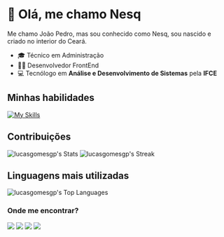# 👋 Olá, me chamo Nesq
 
Me chamo João Pedro, mas sou conhecido como Nesq, sou nascido e criado no interior do Ceará.
- 🎓 Técnico em Administração
- 👨‍💻 Desenvolvedor FrontEnd
- 💻 Tecnólogo em **Análise e Desenvolvimento de Sistemas** pela **IFCE**

## Minhas habilidades
[![My Skills](https://skillicons.dev/icons?i=html,css,js,typescript,sass,react,nextjs,vite,tailwind,redux,firebase,gcp,remix,aws,postgres,supabase,git,github,vercel,linux,figma,jest,cypress,vitest)](https://skillicons.dev)

## Contribuições
![lucasgomesgp's Stats](https://github-readme-stats.vercel.app/api?username=lucasgomesgp&theme=tokyonight&show_icons=true&hide_border=true&count_private=true)
![lucasgomesgp's Streak](https://github-readme-streak-stats.herokuapp.com/?user=lucasgomesgp&theme=tokyonight&hide_border=true)

## Linguagens mais utilizadas
![lucasgomesgp's Top Languages](https://github-readme-stats.vercel.app/api/top-langs/?username=lucasgomesgp&theme=tokyonight&show_icons=true&hide_border=true&layout=compact)

### Onde me encontrar?
<a href="https://www.linkedin.com/in/lucas-gomes-aab356173/" target="_blank"><img src="https://img.shields.io/badge/LinkedIn-0077B5?style=for-the-badge&logo=linkedin&logoColor=white" target="_blank"></a> 
<a href="https://mailto:lucasgpdev@gmail.com" target="_blank"><img src="https://img.shields.io/badge/Gmail-D14836?style=for-the-badge&logo=gmail&logoColor=white" target="_blank"></a> 
<a href="https://lucasgomes.vercel.app/" target="_blank"><img src="https://img.shields.io/badge/website-000000?style=for-the-badge&logo=About.me&logoColor=white" target="_blank"></a> 
<a href="https://dev.to/lucas_gomesgp" target="_blank"><img src="https://img.shields.io/badge/dev.to-0A0A0A?style=for-the-badge&logo=dev.to&logoColor=white" target="_blank"></a> 
